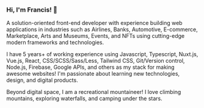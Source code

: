 ### Hi, I'm Francis! 👋

A solution-oriented front-end developer with experience building web applications in industries such as Airlines, Banks, Automotive, E-commerce, Marketplace, Arts and Museums, Events, and NFTs using cutting-edge modern frameworks and technologies.

I have 5 years+ of working experience using Javascript, Typescript, Nuxt.js, Vue.js, React, CSS/SCSS/Sass/Less, Tailwind CSS, Git/Version control, Node.js, Firebase, Google APIs, and others as my stack for making awesome websites! I'm passionate about learning new technologies, design, and digital products. 

Beyond digital space, I am a recreational mountaineer! I love climbing mountains, exploring waterfalls, and camping under the stars.

<!--
**ponnex/ponnex** is a ✨ _special_ ✨ repository because its `README.md` (this file) appears on your GitHub profile.

Here are some ideas to get you started:

- 🔭 I’m currently working on ...
- 🌱 I’m currently learning ...
- 👯 I’m looking to collaborate on ...
- 🤔 I’m looking for help with ...
- 💬 Ask me about ...
- 📫 How to reach me: ...
- 😄 Pronouns: ...
- ⚡ Fun fact: ...
-->
